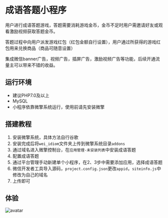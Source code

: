 # 成语答题小程序
用户进行成语答题游戏，答题需要消耗游戏金币，金币不足时用户需邀请好友或观看激励视频获取答题金币。

答题过程中向用户派发游戏红包（红包金额自行设置），用户通过所获得的游戏红包用来兑换商品（商品可随意设置）

集成微信banner广告，视频广告，插屏广告，激励视频广告等功能，后续开通流量主可以带来不错的收益。
## 运行环境
* 建议PHP7.0及以上
* MySQL
* 小程序依靠微擎系统运行，使用前请先安装微擎
## 搭建教程
1. 安装微擎系统，具体方法自行谷歌
2. 安装完成后将`wei_idiom`文件夹上传到微擎系统目录`addons`
3. 通过域名进入微擎控制台，在`应用管理-未安装列表`中安装成语答题
4. 配置成语答题
5. 通过平台管理手动新建单个小程序，在2、3步中需要添加应用，选择成语答题
6. 微信开发者工具导入源码，`project.config.json`更改`appid`，`siteinfo.js`中修改为自己的域名
7. 上传即可

## 体验
![avatar](https://static.lxq233.cn/gh_47b572dacd54_344.jpg)
